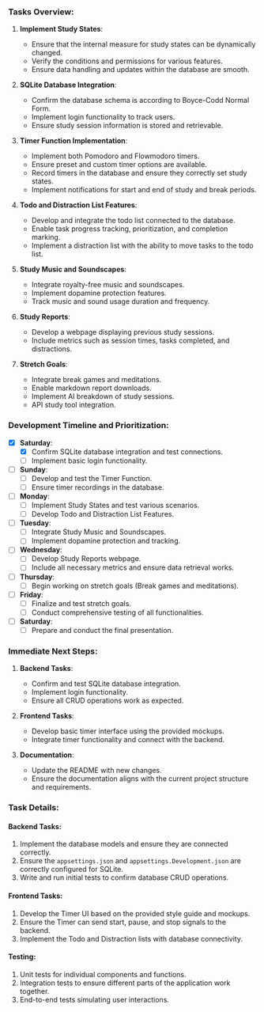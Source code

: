 ### Tasks Overview:

1. **Implement Study States**:
    - Ensure that the internal measure for study states can be dynamically changed.
    - Verify the conditions and permissions for various features.
    - Ensure data handling and updates within the database are smooth.

2. **SQLite Database Integration**:
    - Confirm the database schema is according to Boyce-Codd Normal Form.
    - Implement login functionality to track users.
    - Ensure study session information is stored and retrievable.

3. **Timer Function Implementation**:
    - Implement both Pomodoro and Flowmodoro timers.
    - Ensure preset and custom timer options are available.
    - Record timers in the database and ensure they correctly set study states.
    - Implement notifications for start and end of study and break periods.

4. **Todo and Distraction List Features**:
    - Develop and integrate the todo list connected to the database.
    - Enable task progress tracking, prioritization, and completion marking.
    - Implement a distraction list with the ability to move tasks to the todo list.

5. **Study Music and Soundscapes**:
    - Integrate royalty-free music and soundscapes.
    - Implement dopamine protection features.
    - Track music and sound usage duration and frequency.

6. **Study Reports**:
    - Develop a webpage displaying previous study sessions.
    - Include metrics such as session times, tasks completed, and distractions.

7. **Stretch Goals**:
    - Integrate break games and meditations.
    - Enable markdown report downloads.
    - Implement AI breakdown of study sessions.
    - API study tool integration.

### Development Timeline and Prioritization:

- [X] **Saturday**:
  - [X] Confirm SQLite database integration and test connections.
  - [ ] Implement basic login functionality.

- [ ] **Sunday**:
  - [ ] Develop and test the Timer Function.
  - [ ] Ensure timer recordings in the database.

- [ ] **Monday**:
  - [ ] Implement Study States and test various scenarios.
  - [ ] Develop Todo and Distraction List Features.

- [ ] **Tuesday**:
  - [ ] Integrate Study Music and Soundscapes.
  - [ ] Implement dopamine protection and tracking.

- [ ] **Wednesday**:
  - [ ] Develop Study Reports webpage.
  - [ ] Include all necessary metrics and ensure data retrieval works.

- [ ] **Thursday**:
  - [ ] Begin working on stretch goals (Break games and meditations).

- [ ] **Friday**:
  - [ ] Finalize and test stretch goals.
  - [ ] Conduct comprehensive testing of all functionalities.

- [ ] **Saturday**:
  - [ ] Prepare and conduct the final presentation.

### Immediate Next Steps:

1. **Backend Tasks**:
    - Confirm and test SQLite database integration.
    - Implement login functionality.
    - Ensure all CRUD operations work as expected.

2. **Frontend Tasks**:
    - Develop basic timer interface using the provided mockups.
    - Integrate timer functionality and connect with the backend.

3. **Documentation**:
    - Update the README with new changes.
    - Ensure the documentation aligns with the current project structure and requirements.

### Task Details:

#### Backend Tasks:
1. Implement the database models and ensure they are connected correctly.
2. Ensure the `appsettings.json` and `appsettings.Development.json` are correctly configured for SQLite.
3. Write and run initial tests to confirm database CRUD operations.

#### Frontend Tasks:
1. Develop the Timer UI based on the provided style guide and mockups.
2. Ensure the Timer can send start, pause, and stop signals to the backend.
3. Implement the Todo and Distraction lists with database connectivity.

#### Testing:
1. Unit tests for individual components and functions.
2. Integration tests to ensure different parts of the application work together.
3. End-to-end tests simulating user interactions.
